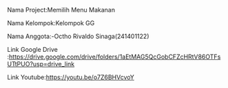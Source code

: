 Nama Project:Memilih Menu Makanan

Nama Kelompok:Kelompok GG

Nama Anggota:-Octho Rivaldo Sinaga(241401122)

Link Google Drive :https://drive.google.com/drive/folders/1aEtMAG5QcGobCFZcHRtV86OTFsUTtPUO?usp=drive_link

Link Youtube:https://youtu.be/o7Z6BHVcvoY
